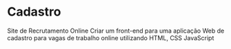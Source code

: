 # Cadastro
Site de Recrutamento Online  Criar um front-end para uma aplicação Web de cadastro para vagas de trabalho online utilizando HTML, CSS JavaScript 
